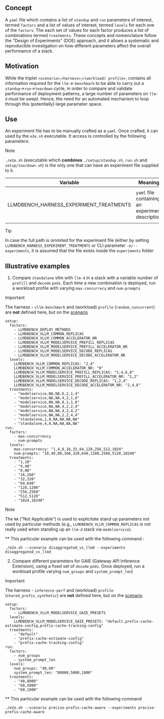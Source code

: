 ## Concept
A `yaml` file which contains a list of `standup` and `run` parameters of interest, termed `factors` and a list of values of interest, termed `levels` for each one of the `factors`. The each set of values for each factor produces a list of combinations termed `treatments`. These concepts and nomenclature follow the "Design of Experiments" (DOE) approach, and it allows a systematic and reproducible investigation on how different parameters affect the overall performance of a stack.

## Motivation
While the triplet `<scenario>`,`<harness>`,`<(workload) profile>`, contains all information required for the `llm-d-benchmark` to be able to carry out a `standup`->`run`->`teardown` cycle, in order to compare and validate performance of deployment patterns, a large number of parameters on `llm-d` must be swept. Hence, the need for an automated mechanism to loop through this (potentially) large parameter space.

## Use
An experiment file has to be manually crafted as a `yaml`. Once crafted, it can used by the `e2e.sh` executable. It access is controlled by the following parameters:

> [!NOTE]
> `./e2e.sh` (executable which **combines** `./setup/standup.sh`, `run.sh` and `setup/teardown.sh`) is the only one that can have an experiment file supplied to it.


| Variable                                     | Meaning                                        | Note                                                  |
| -------------------------------------------- | ---------------------------------------------- | ----------------------------------------------------- |
| LLMDBENCH_HARNESS_EXPERIMENT_TREATMENTS      | `yaml` file containing an experiment description | Can be overriden with CLI parameter `-e/--experiments` |

> [!TIP]
> In case the full path is ommited for the experiment file (either by setting `LLMDBENCH_HARNESS_EXPERIMENT_TREATMENTS` or CLI parameter `-e/--experiments`, it is assumed that the file exists inside the `experiments` folder

## Illustrative examples

1) Compare `standalone` vllm with `llm-d` in a stack with a variable number of `prefill` and `decode` `pods`. Each time a new combination is deployed, run a workload profile with varying `max-concurrecy` and `num-prompts`

> [!IMPORTANT]
> The harness - `vllm-benchmark` and (workload) `profile` (`random_concurrent`) are **not** defined here, but on the [scenario](standup.md#scenarios)

```
setup:
  factors:
    - LLMDBENCH_DEPLOY_METHODS
    - LLMDBENCH_VLLM_COMMON_REPLICAS
    - LLMDBENCH_VLLM_COMMON_ACCELERATOR_NR
    - LLMDBENCH_VLLM_MODELSERVICE_PREFILL_REPLICAS
    - LLMDBENCH_VLLM_MODELSERVICE_PREFILL_ACCELERATOR_NR
    - LLMDBENCH_VLLM_MODELSERVICE_DECODE_REPLICAS
    - LLMDBENCH_VLLM_MODELSERVICE_DECODE_ACCELERATOR_NR
  levels:
    LLMDBENCH_VLLM_COMMON_REPLICAS: "2,4"
    LLMDBENCH_VLLM_COMMON_ACCELERATOR_NR: "8"
    LLMDBENCH_VLLM_MODELSERVICE_PREFILL_REPLICAS: "2,4,6,8"
    LLMDBENCH_VLLM_MODELSERVICE_PREFILL_ACCELERATOR_NR: "1,2"
    LLMDBENCH_VLLM_MODELSERVICE_DECODE_REPLICAS: "1,2,4"
    LLMDBENCH_VLLM_MODELSERVICE_DECODE_ACCELERATOR_NR: "2,4,8"
  treatments:
    - "modelservice,NA,NA,6,2,1,4"
    - "modelservice,NA,NA,4,2,1,8"
    - "modelservice,NA,NA,8,1,1,8"
    - "modelservice,NA,NA,4,2,2,4"
    - "modelservice,NA,NA,4,2,4,2"
    - "modelservice,NA,NA,2,2,4,4"
    - "standalone,2,8,NA,NA,NA,NA"
    - "standalone,4,8,NA,NA,NA,NA"
run:
  factors:
    - max-concurrency
    - num-prompts
  levels:
    max-concurrency: "1,4,8,16,32,64,128,256,512,1024"
    num-prompts: "10,40,80,160,320,640,1280,2560,5120,10240"
  treatments:
    - "1,10"
    - "4,40"
    - "8,80"
    - "16,160"
    - "32,320"
    - "64,640"
    - "128,1280"
    - "256,2560"
    - "512,5120"
    - "1024,10240"
```

> [!NOTE]
> The `NA` ("Not Applicable") is used to explicitate stand up parameters not used by particular methods (e.g., `LLMDBENCH_VLLM_COMMON_REPLICAS` is not really used when standing up an `llm-d` stack via `modelservice`).

** This particular example can be used with the following command :

```
./e2e.sh --scenario disaggregated_vs_llmd --experiments disaggregated_vs_llmd
```

2) Compare different parameters for GAIE (Gateway API Inference Extension), using a fixed set of `decode` `pods`. Once deployed, run a workload profile varying `num_groups` and `system_prompt_len`)

> [!IMPORTANT]
> The harness - `inference-perf` and (workload) `profile` (`shared_prefix_synthetic`) are **not** defined here, but on the [scenario](standup.md)

```
setup:
  factors:
    - LLMDBENCH_VLLM_MODELSERVICE_GAIE_PRESETS
  levels:
    LLMDBENCH_VLLM_MODELSERVICE_GAIE_PRESETS: "default,prefix-cache-estimate-config,prefix-cache-tracking-config"
  treatments:
    - "default"
    - "prefix-cache-estimate-config"
    - "prefix-cache-tracking-config"
run:
  factors:
    - num_groups
    - system_prompt_len
  levels:
    num_groups: "40,60"
    system_prompt_len: "80000,5000,1000"
  treatments:
    - "40,8000"
    - "60,5000"
    - "60,1000"
```

** This particular example can be used with the following command

```
./e2e.sh --scenario precise-prefix-cache-aware --experiments precise-prefix-cache-aware
```